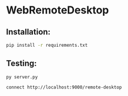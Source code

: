 # WebRemoteDesktop

## Installation:

``` cmd
pip install -r requirements.txt
```

## Testing:


```
py server.py

connect http://localhost:9000/remote-desktop
```
